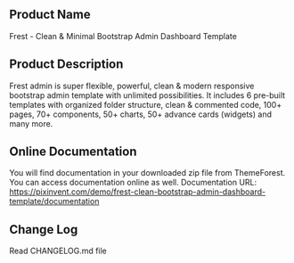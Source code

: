 Product Name
---------------
Frest - Clean & Minimal Bootstrap Admin Dashboard Template


Product Description
-------------------
Frest admin is super flexible, powerful, clean & modern responsive bootstrap admin template with unlimited possibilities. It includes 6 pre-built templates with organized folder structure, clean & commented code, 100+ pages, 70+ components, 50+ charts, 50+ advance cards (widgets) and many more.


Online Documentation
--------------------
You will find documentation in your downloaded zip file from ThemeForest. You can access documentation online as well.
Documentation URL: https://pixinvent.com/demo/frest-clean-bootstrap-admin-dashboard-template/documentation

Change Log
----------
Read CHANGELOG.md file
